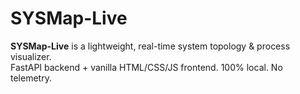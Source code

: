 # SYSMap-Live


**SYSMap-Live** is a lightweight, real-time system topology & process visualizer.  
FastAPI backend + vanilla HTML/CSS/JS frontend. 100% local. No telemetry.
 
